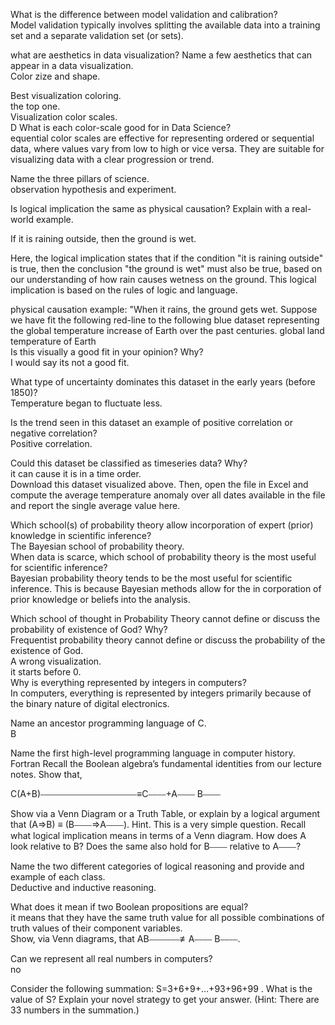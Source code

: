 What is the difference between model validation and calibration?  
Model validation typically involves splitting the available data into a training set and a separate validation set (or sets).

what are aesthetics in data visualization? Name a few aesthetics that can appear in a data visualization.  
Color zize and shape.  

Best visualization coloring.  
the top one.  
Visualization color scales.  
D
What is each color-scale good for in Data Science?  
equential color scales are effective for representing ordered or sequential data, where values vary from low to high or vice versa. 
They are suitable for visualizing data with a clear progression or trend.  

Name the three pillars of science.  
observation hypothesis and experiment.  

Is logical implication the same as physical causation? Explain with a real-world example.

If it is raining outside, then the ground is wet.

Here, the logical implication states that if the condition "it is raining outside" is true, then the conclusion "the ground is wet" must also be true, based on our understanding of how rain causes wetness on the ground. This logical implication is based on the rules of logic and language.

 physical causation example:
"When it rains, the ground gets wet.
Suppose we have fit the following red-line to the following blue dataset representing the global temperature increase of Earth over 
the past centuries.
global land temperature of Earth  
Is this visually a good fit in your opinion? Why?  
I would say its not a good fit.  

What type of uncertainty dominates this dataset in the early years (before 1850)?  
Temperature began to fluctuate less.  

Is the trend seen in this dataset an example of positive correlation or negative correlation?  
Positive correlation.  

Could this dataset be classified as timeseries data? Why?  
it can cause it is in a time order.  
Download this dataset visualized above.
Then, open the file in Excel and compute the average temperature anomaly over all dates available in the file and report the single average value here.

Which school(s) of probability theory allow incorporation of expert (prior) knowledge in scientific inference?  
The Bayesian school of probability theory.  
When data is scarce, which school of probability theory is the most useful for scientific inference?  
Bayesian probability theory tends to be the most useful for scientific inference. This is because Bayesian methods allow for the in 
corporation of prior knowledge or beliefs into the analysis.  

Which school of thought in Probability Theory cannot define or discuss the probability of existence of God? Why?  
Frequentist probability theory cannot define or discuss the probability of the existence of God.   
A wrong visualization.  
it starts before 0.  
Why is everything represented by integers in computers?  
In computers, everything is represented by integers primarily because of the binary nature of digital electronics.  

Name an ancestor programming language of C.  
B  

Name the first high-level programming language in computer history.
Fortran
Recall the Boolean algebra’s fundamental identities from our lecture notes. Show that,

C(A+B)⎯⎯⎯⎯⎯⎯⎯⎯⎯⎯⎯⎯⎯⎯⎯⎯⎯⎯⎯⎯⎯⎯≡C⎯⎯⎯⎯+A⎯⎯⎯⎯ B⎯⎯⎯⎯

Show via a Venn Diagram or a Truth Table, or explain by a logical argument that (A⇒B) ≡ (B⎯⎯⎯⎯⇒A⎯⎯⎯⎯). Hint. This is a very simple question. Recall what logical implication means in terms of a Venn diagram. How does A look relative to B? Does the same also hold for B⎯⎯⎯⎯ relative to A⎯⎯⎯⎯?

Name the two different categories of logical reasoning and provide and example of each class.  
Deductive and inductive reasoning.  

What does it mean if two Boolean propositions are equal?  
it means that they have the same truth value for all possible combinations of truth values of their component variables.  
Show, via Venn diagrams, that AB⎯⎯⎯⎯⎯⎯⎯≢A⎯⎯⎯⎯ B⎯⎯⎯⎯.

Can we represent all real numbers in computers?  
no  

Consider the following summation:
S=3+6+9+…+93+96+99 .
What is the value of S? Explain your novel strategy to get your answer.
(Hint: There are 33 numbers in the summation.)
